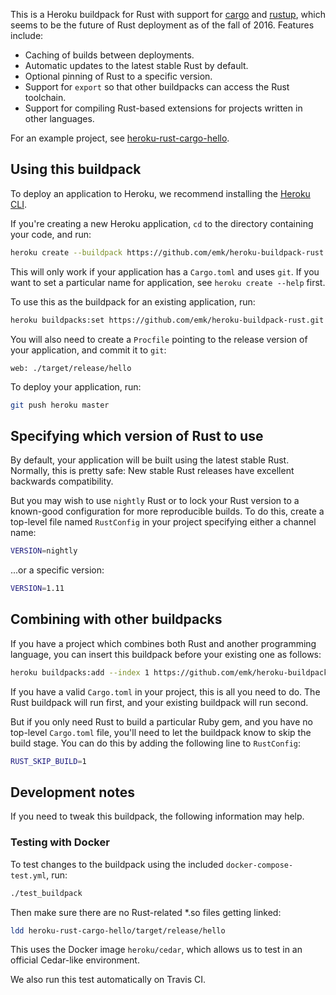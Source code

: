This is a Heroku buildpack for Rust with support for [cargo][]
and [rustup][], which seems to be the future of Rust deployment as of the
fall of 2016.  Features include:

- Caching of builds between deployments.
- Automatic updates to the latest stable Rust by default.
- Optional pinning of Rust to a specific version.
- Support for `export` so that other buildpacks can access the Rust
  toolchain.
- Support for compiling Rust-based extensions for projects written
  in other languages.

For an example project, see [heroku-rust-cargo-hello][].

[fode]: https://github.com/ericfode/heroku-buildpack-rust
[cargo]: http://crates.io/
[rustup]: https://www.rustup.rs/
[heroku-rust-cargo-hello]: https://github.com/emk/heroku-rust-cargo-hello

## Using this buildpack

To deploy an application to Heroku, we recommend installing the [Heroku CLI][].

If you're creating a new Heroku application, `cd` to the directory
containing your code, and run:

```sh
heroku create --buildpack https://github.com/emk/heroku-buildpack-rust.git
```

This will only work if your application has a `Cargo.toml` and uses `git`.
If you want to set a particular name for application, see `heroku create
--help` first.

To use this as the buildpack for an existing application, run:

```sh
heroku buildpacks:set https://github.com/emk/heroku-buildpack-rust.git
```

You will also need to create a `Procfile` pointing to the release version of
your application, and commit it to `git`:

```Procfile
web: ./target/release/hello
```

To deploy your application, run:

```sh
git push heroku master
```

[Heroku CLI]: https://devcenter.heroku.com/articles/heroku-command-line

## Specifying which version of Rust to use

By default, your application will be built using the latest stable Rust.
Normally, this is pretty safe: New stable Rust releases have excellent
backwards compatibility.

But you may wish to use `nightly` Rust or to lock your Rust version to a
known-good configuration for more reproducible builds.  To do this, create
a top-level file named `RustConfig` in your project specifying either a
channel name:

```sh
VERSION=nightly
```

...or a specific version:

```sh
VERSION=1.11
```

## Combining with other buildpacks

If you have a project which combines both Rust and another programming
language, you can insert this buildpack before your existing one as
follows:

```sh
heroku buildpacks:add --index 1 https://github.com/emk/heroku-buildpack-rust.git
```

If you have a valid `Cargo.toml` in your project, this is all you need to
do.  The Rust buildpack will run first, and your existing buildpack will
run second.


But if you only need Rust to build a particular Ruby gem, and you have no
top-level `Cargo.toml` file, you'll need to let the buildpack know to skip
the build stage.  You can do this by adding the following line to
`RustConfig`:

```sh
RUST_SKIP_BUILD=1
```

## Development notes

If you need to tweak this buildpack, the following information may help.

### Testing with Docker

To test changes to the buildpack using the included
`docker-compose-test.yml`, run:

```sh
./test_buildpack
```

Then make sure there are no Rust-related *.so files getting linked:

```sh
ldd heroku-rust-cargo-hello/target/release/hello
```

This uses the Docker image `heroku/cedar`, which allows us to test in an
official Cedar-like environment.

We also run this test automatically on Travis CI.
